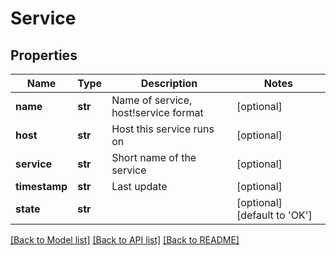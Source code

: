 # Service

## Properties
Name | Type | Description | Notes
------------ | ------------- | ------------- | -------------
**name** | **str** | Name of service, host!service format | [optional] 
**host** | **str** | Host this service runs on | [optional] 
**service** | **str** | Short name of the service | [optional] 
**timestamp** | **str** | Last update | [optional] 
**state** | **str** |  | [optional] [default to 'OK']

[[Back to Model list]](../README.md#documentation-for-models) [[Back to API list]](../README.md#documentation-for-api-endpoints) [[Back to README]](../README.md)

